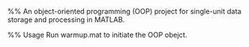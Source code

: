 %% An object-oriented programming (OOP) project for single-unit data storage and processing in MATLAB.

%% Usage
Run warmup.mat to initiate the OOP obejct.
